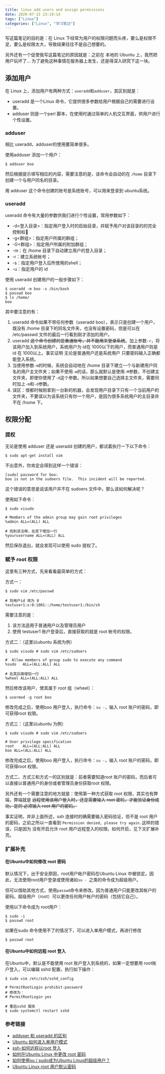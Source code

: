 ```yaml
---
title: linux add users and assign permissions
date: 2020-07-15 23:19:14
tags: ["Linux"]
categories: ["Linux", "学习笔记"]
---
```


写这篇笔记的目的是：在 Linux 下经常为用户的权限问题而头疼，要么是权限不足，要么是权限太大，导致结果往往不是自己想要的。

另外还有一个促使我写这篇笔记的原因就是：之前在 本地的 Ubuntu 上，竟然把用户玩坏了… 为了避免这种事情在服务器上发生，还是得深入研究下这一块。

<!-- more -->

## 添加用户
在 Linux 上，添加用户有两种方式：`useradd`和`adduser`，其区别就是：
* useradd 是一个Linux 命令，它提供很多参数给用户根据自己的需要进行设置。
* adduser 则是一个perl 脚本，在使用时通过简单的人机交互界面，供用户进行个性设置。

### adduser
相比 useradd，adduser的使用要简单很多。

使用adduser 添加一个用户：
```
$ adduser boo
```
然后根据提示填写相应的内容，需要注意的是，该命令会自动的在 `/home` 目录下创建一个与用户同名的目录。

用 adduser 这个命令创建的账号是系统账号，可以用来登录到 ubuntu系统。

### useradd
useradd 命令有大量的参数供我们进行个性设置，常用参数如下：
* -d<登入目录>：指定用户登入时的启始目录，并赋予用户对该目录的的完全控制权
* -g<群组>：指定用户所属的群组；
* -G<群组>：指定用户所属的附加群组；
* -m：在 /home 目录下自动建立用户的登入目录；
* -r：建立系统帐号；
* -s<shell>：指定用户登入后所使用的shell；
* -u<uid>：指定用户的 id

使用 useradd 创建用户的一般步骤如下：
```
$ useradd -m boo -s /bin/bash
$ passwd boo
$ ls /home/
boo
```
其中要注意的有：
1. useradd 命令如果不带任何参数（useradd boo），表示只是创建一个用户，既没有 /home 目录下的同名文件夹，也没有设置密码，但是可以在 /etc/passwd 文件的最后一行看到刚才添加的用户。
2. useradd ~~这个命令创建的是普通账号，并不能用来登录系统~~。加上参数`-r`，将该用户加入到系统用户，系统用户为 id在 1000以下的用户，而普通用户则是id 在 1000以上。事实证明 无论是普通用户还是系统用户 只要密码输入正确都能登入系统。
3. 当使用参数`-m`的时候，系统会自动地在 /home 目录下建立一个与新建用户同名的用户主文件夹；如果不使用`-m`的话，那么就默认是使用`-M`参数，不创建主文件夹，即使你使用了`-d`这个参数。所以如果想要自己选择主文件夹，需要同时加上`-m`和`-d`参数。
4. 误区：很都时候刚拿到一台新的机器，会发现用户目录下只有一个当前用户的文件夹，不要误以为该系统只有你一个用户，是因为很多系统用户的主目录并不在 /home 下。

## 权限分配
### 提权
无论是使用 adduser 还是 useradd 创建的用户，都试着执行一下以下命令：
```
$ sudo apt-get install vim
```
不出意外，你肯定会得到这样一个错误：
```
[sudo] password for boo:
boo is not in the sudoers file.  This incident will be reported.
```
这个错误的意思是说该用户并不在 sudoers 文件中，那么该如何解决呢？

使用如下命令：
```
$ sudo visudo

# Members of the admin group may gain root privileges
%admin ALL=(ALL) ALL

# 找到该注释，在其下增加一行 
%yourusername ALL=(ALL) ALL
```
然后保存退出，就会发现可以使用 sudo 提权了。

### 赋予 root 权限
这里有三种方式，先来看看最简单的方式：

方式一：
```
$ sudo vim /etc/passwd

# 将用户id 改为 0
testuser1:x:0:1001::/home/testuser1:/bin/sh
```
需要注意的是：
1. 该方法适用于普通用户以及管理员用户
2. 使用 testuser1 账户登录后，直接获取的就是 root 帐号的权限。

方式二：（这里以ubuntu 系统为例）
```
$ sudo visudo # sudo vim /etc/sudoers

#  Allow members of group sudo to execute any command
%sudo   ALL=(ALL:ALL) ALL

# 在其后面增加一行
%wheel ALL=(ALL:ALL) ALL
```
然后修改该用户，使其属于 root 组（wheel）：
```
$ usermod -g root boo
```
修改完成之后，使用boo 用户登入，执行命令：`su -`，输入 root 账户的密码，即可获得root 权限。

方式三：（这里以ubuntu 为例）
```
$ sudo visudo # sudo vim /etc/sudoers

# User privilege specification
root    ALL=(ALL:ALL) ALL
boo ALL=(ALL:ALL) ALL
```
修改完成之后，使用boo 用户登入，执行命令：`su -`，输入 root 账户的密码，即可获得root 权限。

方式二、方式三和方式一的区别就是：前者需要知道root 账户的密码，而后者可以直接以普通用户的身份或者管理员身份获取root 权限。

另外还有一个需要注意的地方就是：使用第一种方式获取 root 权限，其实也有弊端，弊端就是 ~~远程使用该用户登入时，还是需要输入 root 密码，才能验证身份成功，是的 必须输入 root 用户的密码。~~

事实证明，并非上面所述，ssh 连接时的确需要输入密码验证，但不是 root 用户的密码，之前之所以一直看到 `Permission denied, please try again.`这样的错误，只是因为 没有开启允许 root 用户远程登入的权限。如何开启，见下文扩展补充。

### 扩展补充
#### 在Ubuntu中如何修改 root 密码
默认情况下，出于安全原因，root用户帐户密码在Ubuntu Linux 中被锁定。因此，无法使用root用户登录或使用诸如`su - `之类的命令成为超级用户。

但可以借助其他方式，使用`passwd`命令来修改。因为普通用户只能更改其帐户的密码。超级用户（root）可以更改任何用户帐户的密码（包括它自己）。

使用以下命令成为 root用户：
```
$ sudo -i
$ passwd root
```
如果在sudo 命令使用不了的情况下，可以进入单用户模式，再进行修改
```
$ passwd root
```

#### 在Ubuntu中如何远程 root 登入

在Ubuntu中，默认是不能使用 root 账户登入到系统的，如果一定想要用 root账户登入，可以编辑 sshd 配置，执行如下操作：
```
$ sudo vim /etc/ssh/sshd_config

# PermitRootLogin prohibit-password
# 修改为：
# PermitRootLogin yes

# 重启sshd 服务
$ sudo systemctl restart sshd
```

#### 

### 参考链接
* [adduser 和 useradd 的区别](https://blog.csdn.net/li_101357/article/details/46778827)
* [Ubuntu 如何进入单用户模式](https://www.cnblogs.com/noway-neway/p/5235300.html)
* [ssh-如何远程以root 登入](https://raspberrypi.stackexchange.com/questions/48056/how-to-login-as-root-remotely)
* [如何在Ubuntu Linux 中更改 root 密码](https://www.cyberciti.biz/faq/change-root-password-ubuntu-linux/)
* [如何使用su / sudo成为Ubuntu Linux的超级用户？](https://www.cyberciti.biz/faq/become-superuser-on-ubuntu-linux/)
* [Ubuntu Linux root 用户默认密码](https://www.cyberciti.biz/faq/ubuntu-linux-root-password-default-password/)
